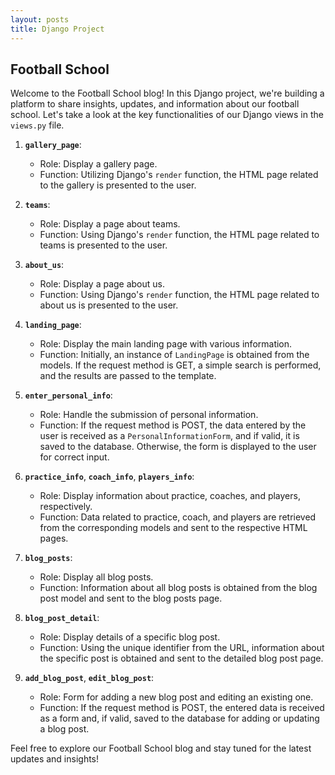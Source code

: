 ```yaml
---
layout: posts
title: Django Project
---
```


## Football School

Welcome to the Football School blog! In this Django project, we're building a platform to share insights, updates, and information about our football school. Let's take a look at the key functionalities of our Django views in the `views.py` file.

1. **`gallery_page`**:
   - Role: Display a gallery page.
   - Function: Utilizing Django's `render` function, the HTML page related to the gallery is presented to the user.

2. **`teams`**:
   - Role: Display a page about teams.
   - Function: Using Django's `render` function, the HTML page related to teams is presented to the user.

3. **`about_us`**:
   - Role: Display a page about us.
   - Function: Using Django's `render` function, the HTML page related to about us is presented to the user.

4. **`landing_page`**:
   - Role: Display the main landing page with various information.
   - Function: Initially, an instance of `LandingPage` is obtained from the models. If the request method is GET, a simple search is performed, and the results are passed to the template.

5. **`enter_personal_info`**:
   - Role: Handle the submission of personal information.
   - Function: If the request method is POST, the data entered by the user is received as a `PersonalInformationForm`, and if valid, it is saved to the database. Otherwise, the form is displayed to the user for correct input.

6. **`practice_info`**, **`coach_info`**, **`players_info`**:
   - Role: Display information about practice, coaches, and players, respectively.
   - Function: Data related to practice, coach, and players are retrieved from the corresponding models and sent to the respective HTML pages.

7. **`blog_posts`**:
   - Role: Display all blog posts.
   - Function: Information about all blog posts is obtained from the blog post model and sent to the blog posts page.

8. **`blog_post_detail`**:
   - Role: Display details of a specific blog post.
   - Function: Using the unique identifier from the URL, information about the specific post is obtained and sent to the detailed blog post page.

9. **`add_blog_post`**, **`edit_blog_post`**:
   - Role: Form for adding a new blog post and editing an existing one.
   - Function: If the request method is POST, the entered data is received as a form and, if valid, saved to the database for adding or updating a blog post.

Feel free to explore our Football School blog and stay tuned for the latest updates and insights!
